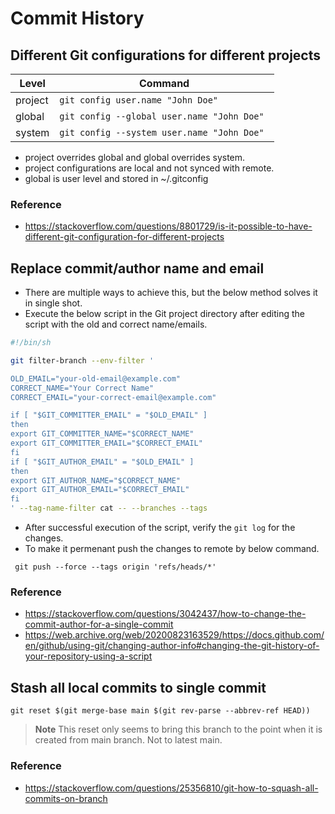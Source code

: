 # Commit History
## Different Git configurations for different projects
|Level|Command|
|------|-------|
|project|`git config user.name "John Doe" `|
|global|`git config --global user.name "John Doe"`|
|system|`git config --system user.name "John Doe" `|
- project overrides global and global overrides system.
- project configurations are local and not synced with remote.
- global is user level and stored in ~/.gitconfig
### Reference
- https://stackoverflow.com/questions/8801729/is-it-possible-to-have-different-git-configuration-for-different-projects

## Replace commit/author name and email
- There are multiple ways to achieve this, but the below method solves it in single shot.
- Execute the below script in the Git project directory after editing the script with the old and correct name/emails.
```sh
#!/bin/sh

git filter-branch --env-filter '

OLD_EMAIL="your-old-email@example.com"
CORRECT_NAME="Your Correct Name"
CORRECT_EMAIL="your-correct-email@example.com"

if [ "$GIT_COMMITTER_EMAIL" = "$OLD_EMAIL" ]
then
export GIT_COMMITTER_NAME="$CORRECT_NAME"
export GIT_COMMITTER_EMAIL="$CORRECT_EMAIL"
fi
if [ "$GIT_AUTHOR_EMAIL" = "$OLD_EMAIL" ]
then
export GIT_AUTHOR_NAME="$CORRECT_NAME"
export GIT_AUTHOR_EMAIL="$CORRECT_EMAIL"
fi
' --tag-name-filter cat -- --branches --tags
```
- After successful execution of the script, verify the `git log` for the changes. 
- To make it permenant push the changes to remote by below command.
```
 git push --force --tags origin 'refs/heads/*'
```
### Reference
- https://stackoverflow.com/questions/3042437/how-to-change-the-commit-author-for-a-single-commit
- https://web.archive.org/web/20200823163529/https://docs.github.com/en/github/using-git/changing-author-info#changing-the-git-history-of-your-repository-using-a-script

## Stash all local commits to single commit
```
git reset $(git merge-base main $(git rev-parse --abbrev-ref HEAD)) 
```
>**Note**
>This reset only seems to bring this branch to the point when it is created from main branch. Not to latest main.
### Reference
- https://stackoverflow.com/questions/25356810/git-how-to-squash-all-commits-on-branch
